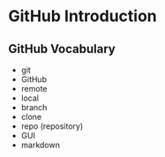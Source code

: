 # GitHub Introduction

## GitHub Vocabulary
- git
- GitHub
- remote
- local
- branch
- clone
- repo (repository)
- GUI
- markdown

